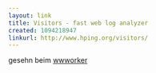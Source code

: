 ```yaml
---
layout: link
title: Visitors - fast web log analyzer
created: 1094218947
linkurl: http://www.hping.org/visitors/
---
```

gesehn beim [wwworker][]

  [wwworker]: http://www.itst.org/web/log_analyser_spielzeug_fuers_wochenende.shtml
